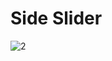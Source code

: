# Side Slider

![2](https://github.com/naleilan/steps-slider/assets/7776224/293b6bec-83b4-4351-bd1a-9903303de9ed)
